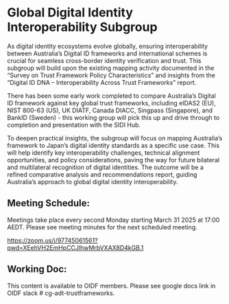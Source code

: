 # Global Digital Identity Interoperability Subgroup

As digital identity ecosystems evolve globally, ensuring interoperability between Australia’s Digital ID frameworks and international schemes is crucial for seamless cross-border identity verification and trust. This subgroup will build upon the existing mapping activity documented in the “Survey on Trust Framework Policy Characteristics” and insights from the “Digital ID DNA – Interoperability Across Trust Frameworks” report. 

There has been some early work completed to compare Australia’s Digital ID framework against key global trust frameworks, including eIDAS2 (EU), NIST 800-63 (US), UK DIATF, Canada DIACC, Singpass (Singapore), and BankID (Sweden) - this working group will pick this up and drive through to completion and presentation with the SIDI Hub. 

To deepen practical insights, the subgroup will focus on mapping Australia’s framework to Japan’s digital identity standards as a specific use case. This will help identify key interoperability challenges, technical alignment opportunities, and policy considerations, paving the way for future bilateral and multilateral recognition of digital identities. The outcome will be a refined comparative analysis and recommendations report, guiding Australia’s approach to global digital identity interoperability.

## Meeting Schedule:
Meetings take place every second Monday starting March 31 2025 at 17:00 AEDT. Please see meeting minutes for the next scheduled meeting.

https://zoom.us/j/97745061561?pwd=XEehVH2EmHpCCJlhwMrbVXAX8D4kGB.1

## Working Doc: 
This content is available to OIDF members. Please see google docs link in OIDF slack # cg-adt-trustframeworks. 

